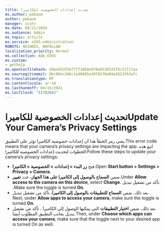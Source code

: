 ```yaml
---
title: تحديث إعدادات الخصوصية للكاميرا
ms.author: pebaum
author: pebaum
manager: scotv
ms.date: 04/21/2020
ms.audience: Admin
ms.topic: article
ms.service: o365-administration
ROBOTS: NOINDEX, NOFOLLOW
localization_priority: Normal
ms.collection: Adm_O365
ms.custom:
- gethelp
ms.openlocfilehash: e9ee56355bf77f18b0e078e8536525f8c51f17aa
ms.sourcegitcommit: 8bc60ec34bc1e40685e3976576e04a2623f63a7c
ms.translationtype: MT
ms.contentlocale: ar-SA
ms.lasthandoff: 04/15/2021
ms.locfileid: "51782642"
---
```

# <a name="update-your-cameras-privacy-settings"></a><span data-ttu-id="5b3ff-102">تحديث إعدادات الخصوصية للكاميرا</span><span class="sxs-lookup"><span data-stu-id="5b3ff-102">Update Your Camera’s Privacy Settings</span></span>

<span data-ttu-id="5b3ff-103">يعني رمز الخطأ هذا أن إعدادات خصوصية الكاميرا تؤثر على التطبيق.</span><span class="sxs-lookup"><span data-stu-id="5b3ff-103">This error code means that your camera’s privacy settings are impacting the app.</span></span> <span data-ttu-id="5b3ff-104">اتبع هذه الخطوات لتحديث إعدادات الخصوصية للكاميرا:</span><span class="sxs-lookup"><span data-stu-id="5b3ff-104">Follow these steps to update your camera’s privacy settings:</span></span>

- <span data-ttu-id="5b3ff-105">فتح **زر البدء > إعدادات > الخصوصية > الكاميرا**.</span><span class="sxs-lookup"><span data-stu-id="5b3ff-105">Open **Start button > Settings > Privacy > Camera**.</span></span>
- <span data-ttu-id="5b3ff-106">ضمن **السماح بالوصول إلى الكاميرا على هذا الجهاز،** حدد **تغيير**.</span><span class="sxs-lookup"><span data-stu-id="5b3ff-106">Under **Allow access to the camera on this device**, select **Change**.</span></span> <span data-ttu-id="5b3ff-107">تأكد من تشغيل تبديل **.**</span><span class="sxs-lookup"><span data-stu-id="5b3ff-107">Make sure the toggle is turned **On**.</span></span>
- <span data-ttu-id="5b3ff-108">بعد ذلك، ضمن **السماح للتطبيقات بالوصول إلى الكاميرا**، تأكد من تشغيل تبديل . </span><span class="sxs-lookup"><span data-stu-id="5b3ff-108">Next, under **Allow apps to access your camera**, make sure the toggle is turned **On**.</span></span>
- <span data-ttu-id="5b3ff-109">بعد ذلك، ضمن **اختيار التطبيقات** التي يمكنها الوصول إلى الكاميرا ، تأكد من تشغيل تبديل بجانب التطبيق المطلوب أيضا.</span><span class="sxs-lookup"><span data-stu-id="5b3ff-109">Then, under **Choose which apps can access your camera**, make sure that the toggle next to your desired app is turned On as well.</span></span>
